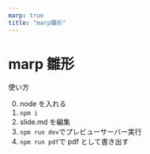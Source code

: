 ```yaml
---
marp: true
title: "marp雛形"
---
```


# marp 雛形

使い方 

0. node を入れる
1. `npm i`
2. slide.md を編集
3. `npm run dev`でプレビューサーバー実行
4. `npm run pdf`で pdf として書き出す

